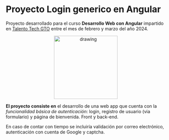 # Proyecto Login generico en Angular

Proyecto desarrollado para el curso **Desarrollo Web con Angular** impartido en [Talento Tech GTO](talentotechgto.com.mx) entre el mes de febrero y marzo del año 2024.
<p align="center">
<img src="https://server.talentotechgto.com.mx/storage/convocatorias/65b164622578f/Angularcurso2024.png" alt="drawing" width="200"/>
</p>

**El proyecto consiste en** el desarrollo de una web app que cuenta con la *funcionalidad básica de autenticación*: login, registro de usuario (via formulario) y página de bienvenida. Front y back-end.  

En caso de contar con tiempo se incluiría validación por correo electrónico, autenticación con cuenta de Google y captcha.
